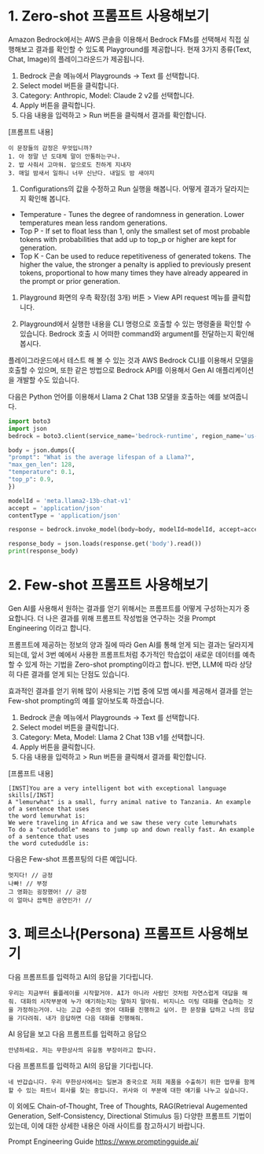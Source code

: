 # 1. Zero-shot 프롬프트 사용해보기

Amazon Bedrock에서는 AWS 콘솔을 이용해서 Bedrock FMs를 선택해서 직접 실행해보고 결과를 확인할 수 있도록 Playground를 제공합니다. 현재 3가지 종류(Text, Chat, Image)의 플레이그라운드가 제공됩니다.


1. Bedrock 콘솔 메뉴에서 Playgrounds → Text 를 선택합니다.
2. Select model 버튼을 클릭합니다.
3. Category: Anthropic, Model: Claude 2 v2를 선택합니다.
4. Apply 버튼을 클릭합니다. 
5. 다음 내용을 입력하고 > Run 버튼을 클릭해서 결과를 확인합니다. 

[프롬프트 내용]
~~~
이 문장들의 감정은 무엇입니까? 
1. 아 정말 넌 도대체 말이 안통하는구나. 
2. 밥 사줘서 고마워. 앞으로도 친하게 지내자 
3. 매일 밤새서 일하니 너무 신난다. 내일도 밤 새야지
~~~


1. Configurations의 값을 수정하고 Run 실행을 해봅니다. 어떻게 결과가 달라지는지 확인해 봅니다.

* Temperature - Tunes the degree of randomness in generation. Lower temperatures mean less random generations.
* Top P - If set to float less than 1, only the smallest set of most probable tokens with probabilities that add up to top_p or higher are kept for generation.
* Top K - Can be used to reduce repetitiveness of generated tokens. The higher the value, the stronger a penalty is applied to previously present tokens, proportional to how many times they have already appeared in the prompt or prior generation.



1. Playground 화면의 우측 확장(점 3개) 버튼 > View API request 메뉴를 클릭합니다.


1. Playground에서 실행한 내용을 CLI 명령으로 호출할 수 있는 명령줄을 확인할 수 있습니다. Bedrock 호출 시 어떠한 command와 argument를 전달하는지 확인해봅시다.


플레이그라운드에서 테스트 해 볼 수 있는 것과 AWS Bedrock CLI를 이용해서 모델을 호출할 수 있으며, 또한 같은 방법으로 Bedrock API를 이용해서 Gen AI 애플리케이션을 개발할 수도 있습니다. 

다음은 Python 언어를 이용해서 Llama 2 Chat 13B 모델을 호출하는 예를 보여줍니다. 

~~~python
import boto3
import json
bedrock = boto3.client(service_name='bedrock-runtime', region_name='us-east-1')

body = json.dumps({
"prompt": "What is the average lifespan of a Llama?",
"max_gen_len": 128,
"temperature": 0.1,
"top_p": 0.9,
})

modelId = 'meta.llama2-13b-chat-v1'
accept = 'application/json'
contentType = 'application/json'

response = bedrock.invoke_model(body=body, modelId=modelId, accept=accept, contentType=contentType)

response_body = json.loads(response.get('body').read())
print(response_body)
~~~

# 2. Few-shot 프롬프트 사용해보기

Gen AI를 사용해서 원하는 결과를 얻기 위해서는 프롬프트를 어떻게 구성하는지가 중요합니다. 더 나은 결과를 위해 프롬프트 작성법을 연구하는 것을 Prompt Engineering 이라고 합니다. 

프롬프트에 제공하는 정보의 양과 질에 따라 Gen AI를 통해 얻게 되는 결과는 달라지게 되는데, 앞서 3번 예에서 사용한 프롬프트처럼 추가적인 학습없이 새로운 데이터를 예측할 수 있게 하는 기법을 Zero-shot prompting이라고 합니다. 반면, LLM에 따라 상당히 다른 결과를 얻게 되는 단점도 있습니다.

효과적인 결과를 얻기 위해 많이 사용되는 기법 중에 모범 예시를 제공해서 결과를 얻는 Few-shot prompting의 예를 알아보도록 하겠습니다. 


1. Bedrock 콘솔 메뉴에서 Playgrounds → Text 를 선택합니다.
2. Select model 버튼을 클릭합니다.
3. Category: Meta, Model: Llama 2 Chat 13B v1를 선택합니다.
4. Apply 버튼을 클릭합니다. 
5. 다음 내용을 입력하고 > Run 버튼을 클릭해서 결과를 확인합니다. 

[프롬프트 내용]
~~~
[INST]You are a very intelligent bot with exceptional language skills[/INST]
A "lemurwhat" is a small, furry animal native to Tanzania. An example of a sentence that uses
the word lemurwhat is:
We were traveling in Africa and we saw these very cute lemurwhats
To do a "cuteduddle" means to jump up and down really fast. An example of a sentence that uses 
the word cuteduddle is:
~~~


다음은 Few-shot 프롬프팅의 다른 예입니다.

~~~
멋지다! // 긍정
나빠! // 부정
그 영화는 굉장했어! // 긍정
이 얼마나 끔찍한 공연인가! //
~~~

# 3. 페르소나(Persona) 프롬프트 사용해보기

다음 프롬프트를 입력하고 AI의 응답을 기다립니다. 
~~~
우리는 지금부터 롤플레이를 시작할거야. AI가 아니라 사람인 것처럼 자연스럽게 대답을 해줘. 대화의 시작부분에 누가 얘기하는지는 말하지 말아줘. 비지니스 미팅 대화를 연습하는 것을 가정하는거야. 나는 고급 수준의 영어 대화를 진행하고 싶어. 한 문장을 답하고 나의 응답을 기다려줘. 내가 응답하면 다음 대화를 진행해줘.
~~~

AI 응답을 보고 다음 프롬프트를 입력하고 응답으 

~~~
안녕하세요. 저는 무한상사의 유길동 부장이라고 합니다.
~~~

다음 프롬프트를 입력하고 AI의 응답을 기다립니다. 

~~~
네 반갑습니다. 우리 무한상사에서는 일본과 중국으로 저희 제품을 수출하기 위한 업무를 함께 할 수 있는 파트너 회사를 찾는 중입니다. 귀사와 이 부분에 대한 얘기를 나누고 싶습니다.
~~~


이 외에도 Chain-of-Thought, Tree of Thoughts, RAG(Retrieval Augemented Generation, Self-Consistency, Directional Stimulus 등) 다양한 프롬프트 기법이 있는데, 이에 대한 상세한 내용은 아래 사이트를 참고하시기 바랍니다.

Prompt Engineering Guide
https://www.promptingguide.ai/

